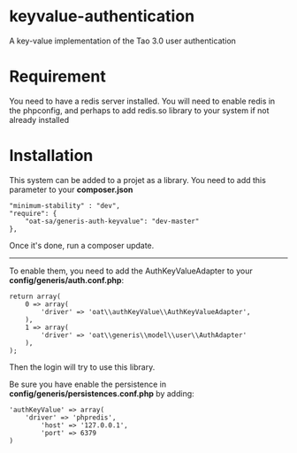 keyvalue-authentication
=======================

A key-value implementation of the Tao 3.0 user authentication

Requirement
====================
You need to have a redis server installed. You will need to enable redis in the phpconfig, and perhaps to add redis.so library to your system if not already installed


Installation 
======================

This system can be added to a projet as a library. You need to add this parameter to your **composer.json** 

    "minimum-stability" : "dev",
    "require": {
        "oat-sa/generis-auth-keyvalue": "dev-master"
    },

Once it's done, run a composer update. 

------------------------------

To enable them, you need to add the AuthKeyValueAdapter to your **config/generis/auth.conf.php**:

    return array(
        0 => array(
            'driver' => 'oat\\authKeyValue\\AuthKeyValueAdapter',
        ),
        1 => array(
            'driver' => 'oat\\generis\\model\\user\\AuthAdapter'
        ),
    );

Then the login will try to use this library. 

Be sure you have enable  the persistence in **config/generis/persistences.conf.php** by adding:

    'authKeyValue' => array(
	    'driver' => 'phpredis',
            'host' => '127.0.0.1',
            'port' => 6379
	)

